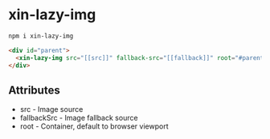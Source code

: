 # xin-lazy-img

```sh
npm i xin-lazy-img
```

```html
<div id="parent">
  <xin-lazy-img src="[[src]]" fallback-src="[[fallback]]" root="#parent"></xin-lazy-img>
</div>
```

## Attributes

- src - Image source
- fallbackSrc - Image fallback source
- root - Container, default to browser viewport